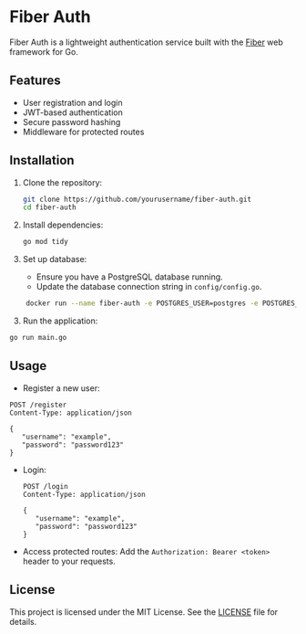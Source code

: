 # Fiber Auth

Fiber Auth is a lightweight authentication service built with the [Fiber](https://gofiber.io/) web framework for Go.

## Features

- User registration and login
- JWT-based authentication
- Secure password hashing
- Middleware for protected routes

## Installation

1. Clone the repository:

   ```bash
   git clone https://github.com/yourusername/fiber-auth.git
   cd fiber-auth
   ```

2. Install dependencies:

   ```bash
   go mod tidy
   ```

3. Set up database:
   - Ensure you have a PostgreSQL database running.
   - Update the database connection string in `config/config.go`.

```bash
    docker run --name fiber-auth -e POSTGRES_USER=postgres -e POSTGRES_PASSWORD=secret -e POSTGRES_DB=fiber-auth -p 5432:5432 -d postgres
```

3. Run the application:

```bash
go run main.go
```

## Usage

- Register a new user:

```http
POST /register
Content-Type: application/json

{
   "username": "example",
   "password": "password123"
}
```

- Login:

  ```http
  POST /login
  Content-Type: application/json

  {
     "username": "example",
     "password": "password123"
  }
  ```

- Access protected routes:
  Add the `Authorization: Bearer <token>` header to your requests.

## License

This project is licensed under the MIT License. See the [LICENSE](LICENSE) file for details.
